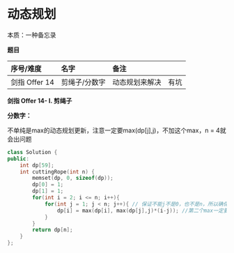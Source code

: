 # 动态规划

本质：一种备忘录

**题目**

| 序号/难度 | 名字 | 备注 |  |
| :--- | :--- | :--- | :--- |
| 剑指 Offer 14 | 剪绳子/分数字 | 动态规划来解决 | 有坑 |

**剑指 Offer 14- I. 剪绳子**

**分数字：**

不单纯是max的动态规划更新，注意一定要max\(dp\[j\],j\)，不加这个max，n = 4就会出问题

```cpp
class Solution {
public:
    int dp[59];
    int cuttingRope(int n) {
        memset(dp, 0, sizeof(dp));
        dp[0] = 1;
        dp[1] = 1;
        for(int i = 2; i <= n; i++){
            for(int j = 1; j < n; j++){ // 保证不能j不是0，也不是n，所以确保m > 1
                dp[i] = max(dp[i], max(dp[j],j)*(i-j)); //第二个max一定要注意加
            }
        }
        return dp[n];
    }
};
```


